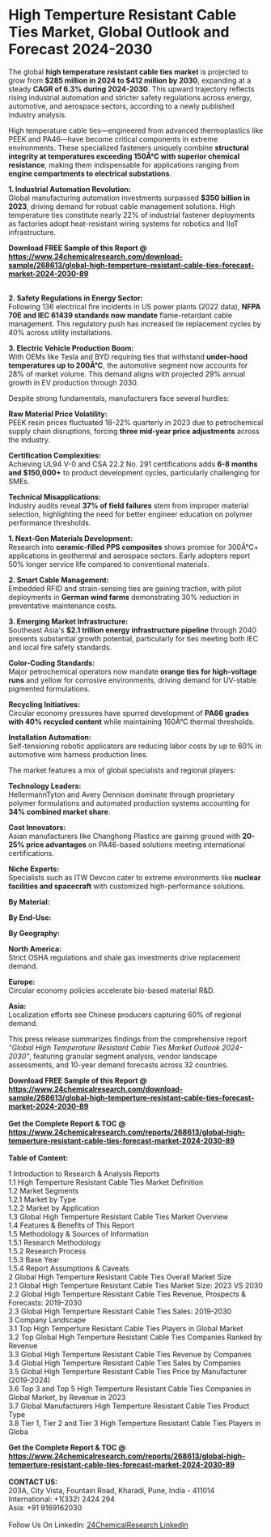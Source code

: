 <h1>High Temperture Resistant Cable Ties Market, Global Outlook and Forecast 2024-2030</h1><p>The global <strong>high temperature resistant cable ties market</strong> is projected to grow from <strong>$285 million in 2024 to $412 million by 2030</strong>, expanding at a steady <strong>CAGR of 6.3% during 2024-2030</strong>. This upward trajectory reflects rising industrial automation and stricter safety regulations across energy, automotive, and aerospace sectors, according to a newly published industry analysis.</p><p>High temperature cable ties—engineered from advanced thermoplastics like PEEK and PA46—have become critical components in extreme environments. These specialized fasteners uniquely combine <strong>structural integrity at temperatures exceeding 150Â°C with superior chemical resistance</strong>, making them indispensable for applications ranging from <strong>engine compartments to electrical substations</strong>.</p><p><strong>1. Industrial Automation Revolution:</strong><br>
Global manufacturing automation investments surpassed <strong>$350 billion in 2023</strong>, driving demand for robust cable management solutions. High temperature ties constitute nearly 22% of industrial fastener deployments as factories adopt heat-resistant wiring systems for robotics and IIoT infrastructure.</p><div><b>Download FREE Sample of this Report @ 
            <a href="https://www.24chemicalresearch.com/download-sample/268613/global-high-temperture-resistant-cable-ties-forecast-market-2024-2030-89">
            https://www.24chemicalresearch.com/download-sample/268613/global-high-temperture-resistant-cable-ties-forecast-market-2024-2030-89</a></b></div><br><p><strong>2. Safety Regulations in Energy Sector:</strong><br>
Following 136 electrical fire incidents in US power plants (2022 data), <strong>NFPA 70E and IEC 61439 standards now mandate</strong> flame-retardant cable management. This regulatory push has increased tie replacement cycles by 40% across utility installations.</p><p><strong>3. Electric Vehicle Production Boom:</strong><br>
With OEMs like Tesla and BYD requiring ties that withstand <strong>under-hood temperatures up to 200Â°C</strong>, the automotive segment now accounts for 28% of market volume. This demand aligns with projected 29% annual growth in EV production through 2030.</p><p>Despite strong fundamentals, manufacturers face several hurdles:</p><p><strong>Raw Material Price Volatility:</strong><br>
	PEEK resin prices fluctuated 18-22% quarterly in 2023 due to petrochemical supply chain disruptions, forcing <strong>three mid-year price adjustments</strong> across the industry.</p><p><strong>Certification Complexities:</strong><br>
	Achieving UL94 V-0 and CSA 22.2 No. 291 certifications adds <strong>6-8 months and $150,000+</strong> to product development cycles, particularly challenging for SMEs.</p><p><strong>Technical Misapplications:</strong><br>
	Industry audits reveal <strong>37% of field failures</strong> stem from improper material selection, highlighting the need for better engineer education on polymer performance thresholds.</p><p><strong>1. Next-Gen Materials Development:</strong><br>
Research into <strong>ceramic-filled PPS composites</strong> shows promise for 300Â°C+ applications in geothermal and aerospace sectors. Early adopters report 50% longer service life compared to conventional materials.</p><p><strong>2. Smart Cable Management:</strong><br>
Embedded RFID and strain-sensing ties are gaining traction, with pilot deployments in <strong>German wind farms</strong> demonstrating 30% reduction in preventative maintenance costs.</p><p><strong>3. Emerging Market Infrastructure:</strong><br>
Southeast Asia's <strong>$2.1 trillion energy infrastructure pipeline</strong> through 2040 presents substantial growth potential, particularly for ties meeting both IEC and local fire safety standards.</p><p><strong>Color-Coding Standards:</strong><br>
	Major petrochemical operators now mandate <strong>orange ties for high-voltage runs</strong> and yellow for corrosive environments, driving demand for UV-stable pigmented formulations.</p><p><strong>Recycling Initiatives:</strong><br>
	Circular economy pressures have spurred development of <strong>PA66 grades with 40% recycled content</strong> while maintaining 160Â°C thermal thresholds.</p><p><strong>Installation Automation:</strong><br>
	Self-tensioning robotic applicators are reducing labor costs by up to 60% in automotive wire harness production lines.</p><p>The market features a mix of global specialists and regional players:</p><p><strong>Technology Leaders:</strong><br>
HellermannTyton and Avery Dennison dominate through proprietary polymer formulations and automated production systems accounting for <strong>34% combined market share</strong>.</p><p><strong>Cost Innovators:</strong><br>
Asian manufacturers like Changhong Plastics are gaining ground with <strong>20-25% price advantages</strong> on PA46-based solutions meeting international certifications.</p><p><strong>Niche Experts:</strong><br>
Specialists such as ITW Devcon cater to extreme environments like <strong>nuclear facilities and spacecraft</strong> with customized high-performance solutions.</p><p><strong>By Material:</strong></p><p><strong>By End-Use:</strong></p><p><strong>By Geography:</strong></p><p><strong>North America:</strong><br>
	Strict OSHA regulations and shale gas investments drive replacement demand.</p><p><strong>Europe:</strong><br>
	Circular economy policies accelerate bio-based material R&amp;D.</p><p><strong>Asia:</strong><br>
	Localization efforts see Chinese producers capturing 60% of regional demand.</p><p>This press release summarizes findings from the comprehensive report <em>"Global High Temperature Resistant Cable Ties Market Outlook 2024-2030"</em>, featuring granular segment analysis, vendor landscape assessments, and 10-year demand forecasts across 32 countries.</p><div><b>Download FREE Sample of this Report @ 
            <a href="https://www.24chemicalresearch.com/download-sample/268613/global-high-temperture-resistant-cable-ties-forecast-market-2024-2030-89">
            https://www.24chemicalresearch.com/download-sample/268613/global-high-temperture-resistant-cable-ties-forecast-market-2024-2030-89</a></b></div><br><div><b>Get the Complete Report & TOC @ 
            <a href="https://www.24chemicalresearch.com/reports/268613/global-high-temperture-resistant-cable-ties-forecast-market-2024-2030-89">
            https://www.24chemicalresearch.com/reports/268613/global-high-temperture-resistant-cable-ties-forecast-market-2024-2030-89</a></b></div><br>
            <b>Table of Content:</b><p>1 Introduction to Research & Analysis Reports<br />
    1.1 High Temperture Resistant Cable Ties Market Definition<br />
    1.2 Market Segments<br />
        1.2.1 Market by Type<br />
        1.2.2 Market by Application<br />
    1.3 Global High Temperture Resistant Cable Ties Market Overview<br />
    1.4 Features & Benefits of This Report<br />
    1.5 Methodology & Sources of Information<br />
        1.5.1 Research Methodology<br />
        1.5.2 Research Process<br />
        1.5.3 Base Year<br />
        1.5.4 Report Assumptions & Caveats<br />
2 Global High Temperture Resistant Cable Ties Overall Market Size<br />
    2.1 Global High Temperture Resistant Cable Ties Market Size: 2023 VS 2030<br />
    2.2 Global High Temperture Resistant Cable Ties Revenue, Prospects & Forecasts: 2019-2030<br />
    2.3 Global High Temperture Resistant Cable Ties Sales: 2019-2030<br />
3 Company Landscape<br />
    3.1 Top High Temperture Resistant Cable Ties Players in Global Market<br />
    3.2 Top Global High Temperture Resistant Cable Ties Companies Ranked by Revenue<br />
    3.3 Global High Temperture Resistant Cable Ties Revenue by Companies<br />
    3.4 Global High Temperture Resistant Cable Ties Sales by Companies<br />
    3.5 Global High Temperture Resistant Cable Ties Price by Manufacturer (2019-2024)<br />
    3.6 Top 3 and Top 5 High Temperture Resistant Cable Ties Companies in Global Market, by Revenue in 2023<br />
    3.7 Global Manufacturers High Temperture Resistant Cable Ties Product Type<br />
    3.8 Tier 1, Tier 2 and Tier 3 High Temperture Resistant Cable Ties Players in Globa</p><div><b>Get the Complete Report & TOC @ 
            <a href="https://www.24chemicalresearch.com/reports/268613/global-high-temperture-resistant-cable-ties-forecast-market-2024-2030-89">
            https://www.24chemicalresearch.com/reports/268613/global-high-temperture-resistant-cable-ties-forecast-market-2024-2030-89</a></b></div><br><b>CONTACT US:</b><br>
            203A, City Vista, Fountain Road, Kharadi, Pune, India - 411014<br>
            International: +1(332) 2424 294<br>
            Asia: +91 9169162030 <br><br>
            Follow Us On LinkedIn: <a href="https://www.linkedin.com/company/24chemicalresearch/">24ChemicalResearch LinkedIn</a>